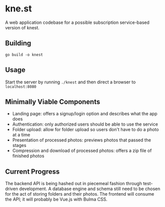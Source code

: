 # kne.st

A web application codebase for a possible subscription service-based version of knest.

## Building
`go build -o knest`

## Usage
Start the server by running `./knest` and then direct a browser to
`localhost:8080`

## Minimally Viable Components
+ Landing page: offers a signup/login option and describes what the app
  does
+ Authentication: only authorized users should be able to use the service
+ Folder upload: allow for folder upload so users don't have to do a photo at a
  time
+ Presentation of processed photos: previews photos that passed the stages
+ Compression and download of processed photos: offers a zip file of finished
  photos

## Current Progress
The backend API is being hashed out in piecemeal fashion through test-driven
development. A database engine and schema still need to be chosen for
the act of storing folders and their photos. The frontend will consume the API; it will probably be Vue.js with Bulma CSS.
